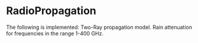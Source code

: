 # RadioPropagation
The following is implemented:
Two-Ray propagation model.
Rain attenuation for frequencies in the range 1-400 GHz.
